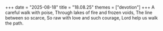 +++
date = "2025-08-18"
title = "18.08.25"
themes = ["devotion"]
+++
A careful walk with poise,
Through lakes of fire and frozen voids,
The line between so scarce,
So raw with love and such courage,
Lord help us walk the path.
